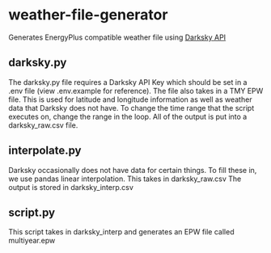 # weather-file-generator
Generates EnergyPlus compatible weather file using [Darksky API](https://darksky.net/dev)

## darksky.py
The darksky.py file requires a Darksky API Key which should be set in a .env file (view .env.example for reference).
The file also takes in a TMY EPW file. This is used for latitude and longitude information as well as weather data that Darksky does not have.
To change the time range that the script executes on, change the range in the loop.
All of the output is put into a darksky_raw.csv file.

## interpolate.py
Darksky occasionally does not have data for certain things. To fill these in, we use pandas linear interpolation. This takes in darksky_raw.csv
The output is stored in darksky_interp.csv

## script.py
This script takes in darksky_interp and generates an EPW file called multiyear.epw
